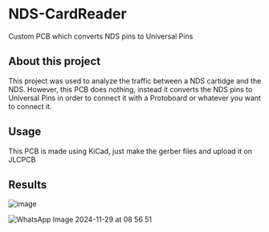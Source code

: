 # NDS-CardReader
Custom PCB which converts NDS pins to Universal Pins

## About this project

This project was used to analyze the traffic between a NDS cartidge and the NDS.
However, this PCB does nothing, instead it converts the NDS pins to Universal Pins in order to connect it with a Protoboard
or whatever you want to connect it.

## Usage
This PCB is made using KiCad, just make the gerber files and upload it on JLCPCB

## Results
![image](https://github.com/user-attachments/assets/5e1f8903-b686-4cc9-a847-08bcf95be158)


![WhatsApp Image 2024-11-29 at 08 56 51](https://github.com/user-attachments/assets/c6a7973d-a22f-469a-93f8-306048e119bd)
